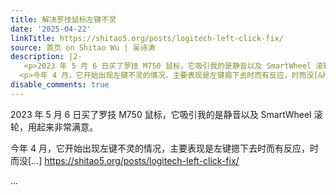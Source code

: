 ```yaml
---
title: 解决罗技鼠标左键不灵
date: '2025-04-22'
linkTitle: https://shitao5.org/posts/logitech-left-click-fix/
source: 首页 on Shitao Wu | 吴诗涛
description: |2-
   <p>2023 年 5 月 6 日买了罗技 M750 鼠标，它吸引我的是静音以及 SmartWheel 滚轮，用起来非常满意。</p>
  <p>今年 4 月，它开始出现左键不灵的情况，主要表现是左键摁下去时而有反应，时而没[&hellip;] <a href="https://shitao5.org/posts/logitech-left-click-fix/">https://shitao5.org/posts/logitech-left-click-fix/</a></p>  ...
disable_comments: true
---
```

 <p>2023 年 5 月 6 日买了罗技 M750 鼠标，它吸引我的是静音以及 SmartWheel 滚轮，用起来非常满意。</p>
<p>今年 4 月，它开始出现左键不灵的情况，主要表现是左键摁下去时而有反应，时而没[&hellip;] <a href="https://shitao5.org/posts/logitech-left-click-fix/">https://shitao5.org/posts/logitech-left-click-fix/</a></p>  ...